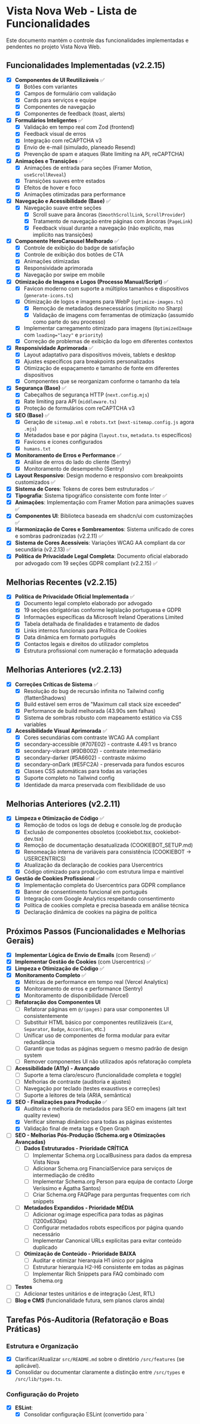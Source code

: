 # Vista Nova Web - Lista de Funcionalidades

Este documento mantém o controle das funcionalidades implementadas e pendentes no projeto Vista Nova Web.

## Funcionalidades Implementadas (v2.2.15)

* [x] **Componentes de UI Reutilizáveis** ✅
  * [x] Botões com variantes
  * [x] Campos de formulário com validação
  * [x] Cards para serviços e equipe
  * [x] Componentes de navegação
  * [x] Componentes de feedback (toast, alerts)
* [x] **Formulários Inteligentes** ✅
  * [x] Validação em tempo real com Zod (frontend)
  * [x] Feedback visual de erros
  * [x] Integração com reCAPTCHA v3
  * [x] Envio de e-mail (simulado, planeado Resend)
  * [x] Prevenção de spam e ataques (Rate limiting na API, reCAPTCHA)
* [x] **Animações e Transições** ✅
  * [x] Animações de entrada para seções (Framer Motion, `useScrollReveal`)
  * [x] Transições suaves entre estados
  * [x] Efeitos de hover e foco
  * [x] Animações otimizadas para performance
* [x] **Navegação e Acessibilidade (Base)** ✅
  * [x] Navegação suave entre seções
    * [x] Scroll suave para âncoras (`SmoothScrollLink`, `ScrollProvider`)
    * [x] Tratamento de navegação entre páginas com âncoras (`PageLink`)
    * [x] Feedback visual durante a navegação (não explícito, mas implícito nas transições)
* [x] **Componente HeroCarousel Melhorado** ✅
  * [x] Controle de exibição do badge de satisfação
  * [x] Controle de exibição dos botões de CTA
  * [x] Animações otimizadas
  * [x] Responsividade aprimorada
  * [x] Navegação por swipe em mobile
* [x] **Otimização de Imagens e Logos (Processo Manual/Script)** ✅
  * [x] Favicon moderno com suporte a múltiplos tamanhos e dispositivos (`generate-icons.ts`)
  * [x] Otimização de logos e imagens para WebP (`optimize-images.ts`)
    * [x] Remoção de metadados desnecessários (implícito no Sharp)
    * [x] Validação de imagens com ferramentas de otimização (assumido como parte do seu processo)
  * [x] Implementar carregamento otimizado para imagens (`OptimizedImage` com `loading="lazy"` e `priority`)
  * [x] Correção de problemas de exibição da logo em diferentes contextos
* [x] **Responsividade Aprimorada** ✅
  * [x] Layout adaptativo para dispositivos móveis, tablets e desktop
  * [x] Ajustes específicos para breakpoints personalizados
  * [x] Otimização de espaçamento e tamanho de fonte em diferentes dispositivos
  * [x] Componentes que se reorganizam conforme o tamanho da tela
* [x] **Segurança (Base)** ✅
  * [x] Cabeçalhos de segurança HTTP (`next.config.mjs`)
  * [x] Rate limiting para API (`middleware.ts`)
  * [x] Proteção de formulários com reCAPTCHA v3
* [x] **SEO (Base)** ✅
  * [x] Geração de `sitemap.xml` e `robots.txt` (`next-sitemap.config.js` agora `.mjs`)
  * [x] Metadados base e por página (`layout.tsx`, `metadata.ts` específicos)
  * [x] Favicons e ícones configurados
  * [x] `humans.txt`
* [x] **Monitoramento de Erros e Performance** ✅
  * [x] Análise de erros do lado do cliente (Sentry)
  * [x] Monitoramento de desempenho (Sentry)
* [x] **Layout Responsivo**: Design moderno e responsivo com breakpoints customizados ✅
* [x] **Sistema de Cores**: Tokens de cores bem estruturados ✅
* [x] **Tipografia**: Sistema tipográfico consistente com fonte Inter ✅
* [x] **Animações**: Implementação com Framer Motion para animações suaves ✅
* [x] **Componentes UI**: Biblioteca baseada em shadcn/ui com customizações ✅
* [x] **Harmonização de Cores e Sombreamentos**: Sistema unificado de cores e sombras padronizadas (v2.2.11) ✅
* [x] **Sistema de Cores Acessíveis**: Variações WCAG AA compliant da cor secundária (v2.2.13) ✅
* [x] **Política de Privacidade Legal Completa**: Documento oficial elaborado por advogado com 19 seções GDPR compliant (v2.2.15) ✅

## Melhorias Recentes (v2.2.15)

* [x] **Política de Privacidade Oficial Implementada** ✅
  * [x] Documento legal completo elaborado por advogado
  * [x] 19 seções obrigatórias conforme legislação portuguesa e GDPR
  * [x] Informações específicas da Microsoft Ireland Operations Limited
  * [x] Tabela detalhada de finalidades e tratamento de dados
  * [x] Links internos funcionais para Política de Cookies
  * [x] Data dinâmica em formato português
  * [x] Contactos legais e direitos do utilizador completos
  * [x] Estrutura profissional com numeração e formatação adequada

## Melhorias Anteriores (v2.2.13)

* [x] **Correções Críticas de Sistema** ✅
  * [x] Resolução do bug de recursão infinita no Tailwind config (flattenShadows)
  * [x] Build estável sem erros de "Maximum call stack size exceeded"
  * [x] Performance de build melhorada (43.90s sem falhas)
  * [x] Sistema de sombras robusto com mapeamento estático via CSS variables
* [x] **Acessibilidade Visual Aprimorada** ✅
  * [x] Cores secundárias com contraste WCAG AA compliant
  * [x] secondary-accessible (#707E02) - contraste 4.49:1 vs branco
  * [x] secondary-vibrant (#9DB002) - contraste intermediário
  * [x] secondary-darker (#5A6602) - contraste máximo
  * [x] secondary-onDark (#E5FC2A) - preservada para fundos escuros
  * [x] Classes CSS automáticas para todas as variações
  * [x] Suporte completo no Tailwind config
  * [x] Identidade da marca preservada com flexibilidade de uso

## Melhorias Anteriores (v2.2.11)

* [x] **Limpeza e Otimização de Código** ✅
  * [x] Remoção de todos os logs de debug e console.log de produção
  * [x] Exclusão de componentes obsoletos (cookiebot.tsx, cookiebot-dev.tsx)
  * [x] Remoção de documentação desatualizada (COOKIEBOT_SETUP.md)
  * [x] Renomeação interna de variáveis para consistência (COOKIEBOT → USERCENTRICS)
  * [x] Atualização da declaração de cookies para Usercentrics
  * [x] Código otimizado para produção com estrutura limpa e maintível
* [x] **Gestão de Cookies Profissional** ✅
  * [x] Implementação completa do Usercentrics para GDPR compliance
  * [x] Banner de consentimento funcional em português
  * [x] Integração com Google Analytics respeitando consentimento
  * [x] Política de cookies completa e precisa baseada em análise técnica
  * [x] Declaração dinâmica de cookies na página de política

## Próximos Passos (Funcionalidades e Melhorias Gerais)

* [x] **Implementar Lógica de Envio de Emails** (com Resend) ✅
* [x] **Implementar Gestão de Cookies** (com Usercentrics) ✅
* [x] **Limpeza e Otimização de Código** ✅
* [x] **Monitoramento Completo** ✅
  * [x] Métricas de performance em tempo real (Vercel Analytics)
  * [x] Monitoramento de erros e performance (Sentry)
  * [x] Monitoramento de disponibilidade (Vercel)
* [ ] **Refatoração dos Componentes UI** 
  * [ ] Refatorar páginas em `@/(pages)` para usar componentes UI consistentemente
  * [ ] Substituir HTML básico por componentes reutilizáveis (`Card`, `Separator`, `Badge`, `Accordion`, etc.)
  * [ ] Unificar uso de componentes de forma modular para evitar redundância
  * [ ] Garantir que todas as páginas seguem o mesmo padrão de design system
  * [ ] Remover componentes UI não utilizados após refatoração completa
* [ ] **Acessibilidade (A11y) - Avançado**
  * [ ] Suporte a tema claro/escuro (funcionalidade completa e toggle)
  * [ ] Melhorias de contraste (auditoria e ajustes)
  * [ ] Navegação por teclado (testes exaustivos e correções)
  * [ ] Suporte a leitores de tela (ARIA, semântica)
* [x] **SEO - Finalizações para Produção** ✅
  * [x] Auditoria e melhoria de metadados para SEO em imagens (alt text quality review)
  * [x] Verificar sitemap dinâmico para todas as páginas existentes
  * [x] Validação final de meta tags e Open Graph
* [ ] **SEO - Melhorias Pós-Produção (Schema.org e Otimizações Avançadas)**
  * [ ] **Dados Estruturados - Prioridade CRÍTICA**
    * [ ] Implementar Schema.org LocalBusiness para dados da empresa Vista Nova
    * [ ] Adicionar Schema.org FinancialService para serviços de intermediação de crédito
    * [ ] Implementar Schema.org Person para equipa de contacto (Jorge Veríssimo e Ágatha Santos)
    * [ ] Criar Schema.org FAQPage para perguntas frequentes com rich snippets
  * [ ] **Metadados Expandidos - Prioridade MÉDIA**
    * [ ] Adicionar og:image específica para todas as páginas (1200x630px)
    * [ ] Configurar metadados robots específicos por página quando necessário
    * [ ] Implementar Canonical URLs explícitas para evitar conteúdo duplicado
  * [ ] **Otimização de Conteúdo - Prioridade BAIXA**
    * [ ] Auditar e otimizar hierarquia H1 único por página
    * [ ] Estruturar hierarquia H2-H6 consistente em todas as páginas
    * [ ] Implementar Rich Snippets para FAQ combinado com Schema.org
* [ ] **Testes**
  * [ ] Adicionar testes unitários e de integração (Jest, RTL)
* [ ] **Blog e CMS** (funcionalidade futura, sem planos claros ainda)

## Tarefas Pós-Auditoria (Refatoração e Boas Práticas)

### Estrutura e Organização
* [x] Clarificar/Atualizar `src/README.md` sobre o diretório `/src/features` (se aplicável).
* [x] Consolidar ou documentar claramente a distinção entre `/src/types` e `/src/lib/types.ts`.

### Configuração do Projeto
* [x] **ESLint**:
  * [x] Consolidar configuração ESLint (convertido para `